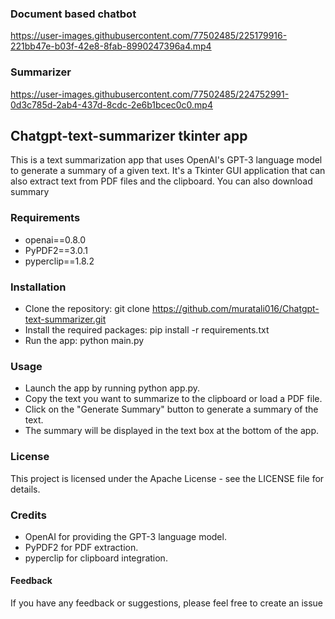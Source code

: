 ### Document based chatbot




https://user-images.githubusercontent.com/77502485/225179916-221bb47e-b03f-42e8-8fab-8990247396a4.mp4







### Summarizer
https://user-images.githubusercontent.com/77502485/224752991-0d3c785d-2ab4-437d-8cdc-2e6b1bcec0c0.mp4





## Chatgpt-text-summarizer tkinter app
This is a text summarization app that uses OpenAI's GPT-3 language model to generate a summary of a given text. It's a Tkinter GUI application that can also extract text from PDF files and the clipboard. You can also download summary

### Requirements
* openai==0.8.0
* PyPDF2==3.0.1
* pyperclip==1.8.2
### Installation
* Clone the repository: git clone https://github.com/muratali016/Chatgpt-text-summarizer.git
* Install the required packages: pip install -r requirements.txt
* Run the app: python main.py
### Usage
* Launch the app by running python app.py.
* Copy the text you want to summarize to the clipboard or load a PDF file.
* Click on the "Generate Summary" button to generate a summary of the text.
* The summary will be displayed in the text box at the bottom of the app.
### License
This project is licensed under the Apache License - see the LICENSE file for details.

### Credits
* OpenAI for providing the GPT-3 language model.
* PyPDF2 for PDF extraction.
* pyperclip for clipboard integration.
#### Feedback
If you have any feedback or suggestions, please feel free to create an issue
